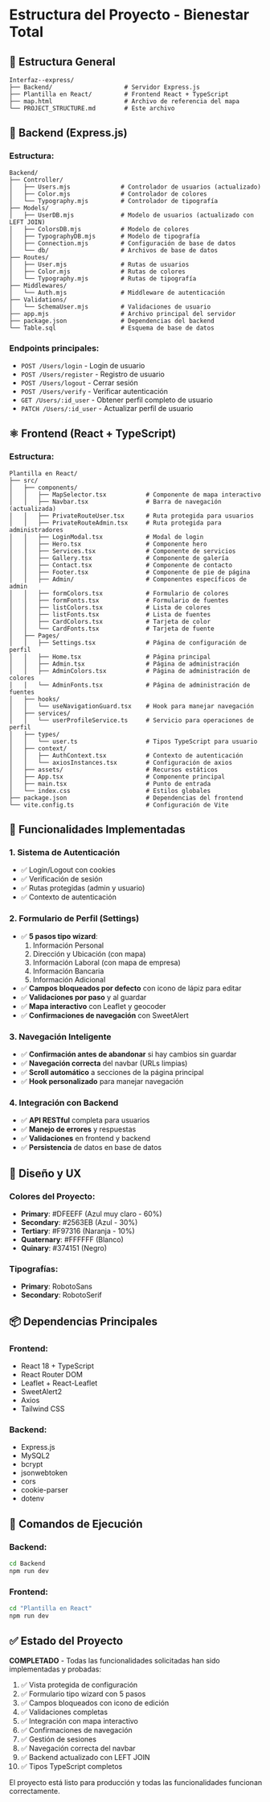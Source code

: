 # Estructura del Proyecto - Bienestar Total

## 📁 Estructura General

```
Interfaz--express/
├── Backend/                    # Servidor Express.js
├── Plantilla en React/         # Frontend React + TypeScript
├── map.html                    # Archivo de referencia del mapa
└── PROJECT_STRUCTURE.md        # Este archivo
```

## 🚀 Backend (Express.js)

### Estructura:
```
Backend/
├── Controller/
│   ├── Users.mjs              # Controlador de usuarios (actualizado)
│   ├── Color.mjs              # Controlador de colores
│   └── Typography.mjs         # Controlador de tipografía
├── Models/
│   ├── UserDB.mjs             # Modelo de usuarios (actualizado con LEFT JOIN)
│   ├── ColorsDB.mjs           # Modelo de colores
│   ├── TypographyDB.mjs       # Modelo de tipografía
│   ├── Connection.mjs         # Configuración de base de datos
│   └── db/                    # Archivos de base de datos
├── Routes/
│   ├── User.mjs               # Rutas de usuarios
│   ├── Color.mjs              # Rutas de colores
│   └── Typography.mjs         # Rutas de tipografía
├── Middlewares/
│   └── Auth.mjs               # Middleware de autenticación
├── Validations/
│   └── SchemaUser.mjs         # Validaciones de usuario
├── app.mjs                    # Archivo principal del servidor
├── package.json               # Dependencias del backend
└── Table.sql                  # Esquema de base de datos
```

### Endpoints principales:
- `POST /Users/login` - Login de usuario
- `POST /Users/register` - Registro de usuario
- `POST /Users/logout` - Cerrar sesión
- `POST /Users/verify` - Verificar autenticación
- `GET /Users/:id_user` - Obtener perfil completo de usuario
- `PATCH /Users/:id_user` - Actualizar perfil de usuario

## ⚛️ Frontend (React + TypeScript)

### Estructura:
```
Plantilla en React/
├── src/
│   ├── components/
│   │   ├── MapSelector.tsx           # Componente de mapa interactivo
│   │   ├── Navbar.tsx                # Barra de navegación (actualizada)
│   │   ├── PrivateRouteUser.tsx      # Ruta protegida para usuarios
│   │   ├── PrivateRouteAdmin.tsx     # Ruta protegida para administradores
│   │   ├── LoginModal.tsx            # Modal de login
│   │   ├── Hero.tsx                  # Componente hero
│   │   ├── Services.tsx              # Componente de servicios
│   │   ├── Gallery.tsx               # Componente de galería
│   │   ├── Contact.tsx               # Componente de contacto
│   │   ├── Footer.tsx                # Componente de pie de página
│   │   ├── Admin/                    # Componentes específicos de admin
│   │   ├── formColors.tsx            # Formulario de colores
│   │   ├── formFonts.tsx             # Formulario de fuentes
│   │   ├── listColors.tsx            # Lista de colores
│   │   ├── listFonts.tsx             # Lista de fuentes
│   │   ├── CardColors.tsx            # Tarjeta de color
│   │   └── CardFonts.tsx             # Tarjeta de fuente
│   ├── Pages/
│   │   ├── Settings.tsx              # Página de configuración de perfil
│   │   ├── Home.tsx                  # Página principal
│   │   ├── Admin.tsx                 # Página de administración
│   │   ├── AdminColors.tsx           # Página de administración de colores
│   │   └── AdminFonts.tsx            # Página de administración de fuentes
│   ├── hooks/
│   │   └── useNavigationGuard.tsx    # Hook para manejar navegación
│   ├── services/
│   │   └── userProfileService.ts     # Servicio para operaciones de perfil
│   ├── types/
│   │   └── user.ts                   # Tipos TypeScript para usuario
│   ├── context/
│   │   ├── AuthContext.tsx           # Contexto de autenticación
│   │   └── axiosInstances.tsx        # Configuración de axios
│   ├── assets/                       # Recursos estáticos
│   ├── App.tsx                       # Componente principal
│   ├── main.tsx                      # Punto de entrada
│   └── index.css                     # Estilos globales
├── package.json                      # Dependencias del frontend
└── vite.config.ts                    # Configuración de Vite
```

## 🔧 Funcionalidades Implementadas

### 1. Sistema de Autenticación
- ✅ Login/Logout con cookies
- ✅ Verificación de sesión
- ✅ Rutas protegidas (admin y usuario)
- ✅ Contexto de autenticación

### 2. Formulario de Perfil (Settings)
- ✅ **5 pasos tipo wizard**:
  1. Información Personal
  2. Dirección y Ubicación (con mapa)
  3. Información Laboral (con mapa de empresa)
  4. Información Bancaria
  5. Información Adicional
- ✅ **Campos bloqueados por defecto** con icono de lápiz para editar
- ✅ **Validaciones por paso** y al guardar
- ✅ **Mapa interactivo** con Leaflet y geocoder
- ✅ **Confirmaciones de navegación** con SweetAlert

### 3. Navegación Inteligente
- ✅ **Confirmación antes de abandonar** si hay cambios sin guardar
- ✅ **Navegación correcta** del navbar (URLs limpias)
- ✅ **Scroll automático** a secciones de la página principal
- ✅ **Hook personalizado** para manejar navegación

### 4. Integración con Backend
- ✅ **API RESTful** completa para usuarios
- ✅ **Manejo de errores** y respuestas
- ✅ **Validaciones** en frontend y backend
- ✅ **Persistencia** de datos en base de datos

## 🎨 Diseño y UX

### Colores del Proyecto:
- **Primary**: #DFEEFF (Azul muy claro - 60%)
- **Secondary**: #2563EB (Azul - 30%)
- **Tertiary**: #F97316 (Naranja - 10%)
- **Quaternary**: #FFFFFF (Blanco)
- **Quinary**: #374151 (Negro)

### Tipografías:
- **Primary**: RobotoSans
- **Secondary**: RobotoSerif

## 📦 Dependencias Principales

### Frontend:
- React 18 + TypeScript
- React Router DOM
- Leaflet + React-Leaflet
- SweetAlert2
- Axios
- Tailwind CSS

### Backend:
- Express.js
- MySQL2
- bcrypt
- jsonwebtoken
- cors
- cookie-parser
- dotenv

## 🚀 Comandos de Ejecución

### Backend:
```bash
cd Backend
npm run dev
```

### Frontend:
```bash
cd "Plantilla en React"
npm run dev
```

## ✅ Estado del Proyecto

**COMPLETADO** - Todas las funcionalidades solicitadas han sido implementadas y probadas:

1. ✅ Vista protegida de configuración
2. ✅ Formulario tipo wizard con 5 pasos
3. ✅ Campos bloqueados con icono de edición
4. ✅ Validaciones completas
5. ✅ Integración con mapa interactivo
6. ✅ Confirmaciones de navegación
7. ✅ Gestión de sesiones
8. ✅ Navegación correcta del navbar
9. ✅ Backend actualizado con LEFT JOIN
10. ✅ Tipos TypeScript completos

El proyecto está listo para producción y todas las funcionalidades funcionan correctamente. 